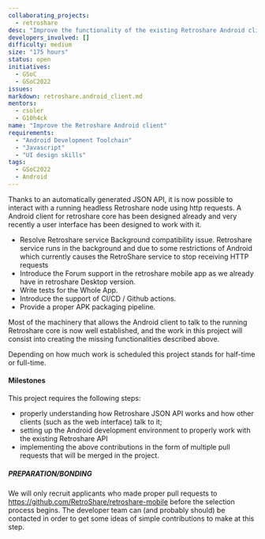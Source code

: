 ```yaml
---
collaborating_projects:
  - retroshare
desc: "Improve the functionality of the existing Retroshare Android client"
developers_involved: []
difficulty: medium
size: "175 hours"
status: open
initiatives:
  - GSoC
  - GSoC2022
issues:
markdown: retroshare.android_client.md
mentors:
  - csoler
  - G10h4ck
name: "Improve the Retroshare Android client"
requirements:
  - "Android Development Toolchain"
  - "Javascript"
  - "UI design skills"
tags:
  - GSoC2022
  - Android
---
```


Thanks to an automatically generated JSON API, it is now possible to interact with a running headless
Retroshare node using http requests. A Android client for retroshare core has been designed already and
very recently a user interface has been designed to work with it.

* Resolve Retroshare service Background compatibility issue. Retroshare service runs in the background and due to some restrictions of Android which currently causes the RetroShare service to stop receiving HTTP requests
* Introduce the Forum support in the retroshare mobile app as we already have in retroshare Desktop version.
* Write tests for the Whole App.
* Introduce the support of  CI/CD / Github actions.
* Provide a proper APK packaging pipeline.

Most of the machinery that allows the Android client to talk to the running Retroshare core is now
well established, and the work in this project will consist into creating the missing functionalities
described above.

Depending on how much work is scheduled this project stands for half-time or full-time.

#### Milestones

This project requires the following steps:
* properly understanding how Retroshare JSON API works and how other clients (such as the web interface) talk to it;
* setting up the Android development environment to properly work with the existing Retroshare API
* implementing the above contributions in the form of multiple pull requests that will be merged in the project.

##### PREPARATION/BONDING

We will only recruit applicants who made proper pull requests to https://github.com/RetroShare/retroshare-mobile
before the
selection process begins. The developer team can (and probably should) be contacted in order to get some ideas of simple contributions
to make at this step.

